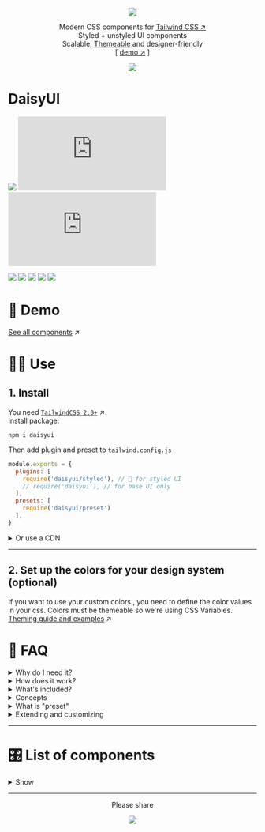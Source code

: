 <div align="center">

[![][logo-url]](#)  

Modern CSS components for [Tailwind CSS ↗︎][tailwind-url]  
Styled + unstyled UI components  
Scalable, [Themeable][theming-url] and designer-friendly  
[ [demo ↗︎]([demo-url]) ]
  
[![][tweet]][tweet-url]  

</div>

# DaisyUI

[![][install-size]][install-size-url] 
[![][base-css]][base-css-url]
[![][styled-css]][styled-css-url]
  
[![][build]][build-url]
[![][npm]][npm-url]
[![][dl]][npm-url]
[![][commit]][gh-url]
[![][license]][license-url]


# 🌼 Demo   
[See all components]([demo-url]) ↗︎

# 👩‍💻 Use   
## 1. Install  

You need [`TailwindCSS 2.0+`][tailwind-url] ↗︎  
Install package:

```
npm i daisyui
```

Then add plugin and preset to `tailwind.config.js`
```js
module.exports = {
  plugins: [
    require('daisyui/styled'), // 🎨 for styled UI
    // require('daisyui'), // for base UI only
  ],
  presets: [
    require('daisyui/preset')
  ],
}

```
<details>
<summary>
  Or use a CDN
</summary>
  
🎨 styled version
```
<link rel="stylesheet" href="https://unpkg.com/daisyui@latest/dist/styled.min.css" />
```
📐 unstyled version
```
<link rel="stylesheet" href="https://unpkg.com/daisyui@latest/dist/base.min.css" />
```
</details>

---

## 2. Set up the colors for your design system (optional)
  
If you want to use your custom colors , you need to define the color values in your css. Colors must be themeable so we're using CSS Variables.  
[Theming guide and examples][theming-url] ↗︎


# 🤔 FAQ


<details>
<summary>
  Why do I need it?
</summary>

> [Utility first ↗︎](https://tailwindcss.com/docs/utility-first) is fast and scalable but developing a design system with utility first is messy and hard to manage when your codebase gets larger. So why not use a single `.btn` class for all your buttons instead of repeating ~15 utility classes on all your files? This way you can make sure all your components are sharing the same CSS and they respect the same design rules.  
  
</details>
  
<details>
<summary>
  How does it work?
</summary>

> **DaisyUI** provides basic/unstyled component classes that you can use for almost all design systems. You will need different `.btn` sizes for every project so you can have a basic style that predefined `.xs`, `.sm`, `.lg` sizes for your `.btn` but it has no color or additianal styles.  
> **DaisyUI** also has an optional `styled` version that is useful if you don't want to fully design your components but you want to use custom colors.  
> **DaisyUI** is based on tailwind so you can customize everything with utility classes and [purge ↗︎](https://tailwindcss.com/docs/optimizing-for-production#purge-css-options) all unused class names.  
  
</details>
  
<details>
<summary>
  What's included?
</summary>
 
> When you add `daisyui/styled` as a Tailwind CSS plugin, it gives you ready-to-use UI component classes to use. Like `.btn`, `.card`, `.alert`, etc...  
> If you use the unstyled version, it has no color or visual style so you can fully style the components with Tailwind utility classes. If you use styled version, you get something pre-designed (like Bootstrap) but you can still customize it with Tailwind classes.  
  
</details>
  
<details>
<summary>
  Concepts
</summary>

> **Typography, spacing, layout**  
  You will handle these with Tailwind classes. We suggest using the official [Tailwind Typography ↗︎](https://github.com/tailwindlabs/tailwindcss-typography) plugin
> **Colors and theming**  
  You should ditch Tailwind's default and multi-purpose color set and set your custom set of colors for a DaisyUI project. ([Theming guide ↗︎][theming-url])
> **Components**  
  (like button, card, etc...) DaisyUI will handle this, so you don't need to use many utility classes to build a button. you just use `.btn`  
  
</details>  
  
<details>
<summary>
  What is "preset"
</summary>

```js
module.exports = {
  // ...
  presets: [
    require('daisyui/preset')
  ],
}

```
> When you add DaisyUI preset it will replaces default tailwind colors with a set of semantic color set that is themeable and can be configed with CSS variables.  
> `daisyui/preset` also adds a few `borderRadius` that is used in components. They are also configurable with CSS variables.

</details>
  

<details>
<summary>
  Extending and customizing
</summary>

> You can use Tailwind utility classes anywhere. So your button element can look like `<a class="px-16 m-5 opacity-50 btn">` 
> You're not forced to use all the components. Unused components will be purged anyway.  
> If you use the `base` style, you can fully design elements using your custom css and add custom classes to existing DaisyUI components.  
> For example, you can style your button this way:
```css
.btn{
  @apply font-normal rounded-full border-4 shadow-md;
}
```
  
</details>

---

# 🎛 List of components  
<details>
<summary>
  Show
</summary>

- [x] Accordion
- [x] Alert
- [ ] Artboard
- [ ] App bar
- [x] Avatar
- [ ] Avatar group
- [x] Badge
- [ ] Banner
- [ ] Breadcrumb
- [x] [Button](docs/button.md)
- [x] Button group
- [x] Card
- [ ] Chat bubble
- [ ] Comment
- [ ] Divider
- [ ] Empty placeholder
- [ ] Form
  - [ ] Dropdown
  - [ ] Select
  - [x] Text input
  - [ ] Text area
  - [ ] Checkbox
  - [ ] Radio
  - [ ] Range slider
  - [ ] Switch
  - [ ] Upload
- [ ] Loading
- [x] Menu
- [ ] Navbar
- [ ] Modal
- [x] Pagination
- [ ] Progress
- [ ] Progress indicator
- [ ] Skeleton placeholder
- [ ] Statistic
- [ ] Steps
- [ ] Tag
- [ ] Tabs
- [ ] Timeline
- [ ] Toast
- [ ] Tooltip
</details>

---
  
<div align="center">
  
  
Please share  
  
[![][tweet]][tweet-url]  

</div>




[install-size]: https://badgen.net/packagephobia/publish/daisyui?label=package%20install%20size&icon=npm&color=purple
[base-css]: https://badgen.net/badgesize/normal/https/unpkg.com/daisyui/dist/base.min.css?label=base.css%20size&color=purple
[styled-css]: https://badgen.net/badgesize/normal/https/unpkg.com/daisyui/dist/styled.min.css?label=styled.css%20size&color=purple
[build]: https://badgen.net/github/checks/saadeghi/daisyui?label=build
[npm]: https://badgen.net/npm/v/daisyui?label=version&icon=npm&color=purple
[dl]: https://badgen.net/npm/dt/daisyui?icon=npm&color=purple
[commit]: https://badgen.net/github/last-commit/saadeghi/daisyui?icon=github&color=purple
[license]: https://badgen.net/github/license/saadeghi/daisyui?color=purple
[tweet]: https://img.shields.io/twitter/url?style=social&url=https%3A%2F%2Fgithub.com%2Fsaadeghi%2Fdaisyui

[install-size-url]: https://packagephobia.com/result?p=daisyui
[base-css-url]: https://unpkg.com/daisyui@latest/dist/base.min.css
[styled-css-url]: https://unpkg.com/daisyui@latest/dist/styled.min.css
[license-url]: https://github.com/saadeghi/daisyui/blob/master/LICENSE
[npm-url]: https://www.npmjs.com/package/daisyui
[gh-url]: https://github.com/saadeghi/daisyui
[build-url]: https://github.com/saadeghi/daisyui/actions
[tweet-url]: https://twitter.com/intent/tweet?text=Checkout%20DaisyUI%20on%20github%20https://github.com/saadeghi/daisyui

[theming-url]: https://github.com/saadeghi/daisyui/blob/master/docs/theming.md
[demo-url]: https://daisyui.netlify.app/
[tailwind-url]: https://tailwindcss.com/
[logo-url]: https://raw.githubusercontent.com/saadeghi/files/main/daisyui/logo.svg

